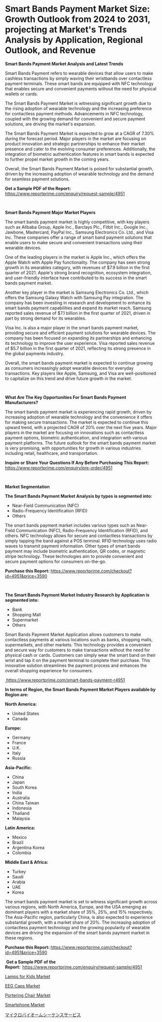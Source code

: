 <p><h1>Smart Bands Payment Market Size: Growth Outlook from 2024 to 2031, projecting at Market's Trends Analysis by Application, Regional Outlook, and Revenue</h1></p><p><strong>Smart Bands Payment Market Analysis and Latest Trends</strong></p>
<p><p>Smart Bands Payment refers to wearable devices that allow users to make cashless transactions by simply waving their wristbands over contactless payment terminals. These smart bands are equipped with NFC technology that enables secure and convenient payments without the need for physical wallets or cards.</p><p>The Smart Bands Payment Market is witnessing significant growth due to the rising adoption of wearable technology and the increasing preference for contactless payment methods. Advancements in NFC technology, coupled with the growing demand for convenient and secure payment solutions, are driving the market's expansion.</p><p>The Smart Bands Payment Market is expected to grow at a CAGR of 7.30% during the forecast period. Major players in the market are focusing on product innovation and strategic partnerships to enhance their market presence and cater to the evolving consumer preferences. Additionally, the integration of biometric authentication features in smart bands is expected to further propel market growth in the coming years.</p><p>Overall, the Smart Bands Payment Market is poised for substantial growth, driven by the increasing adoption of wearable technology and the demand for seamless payment solutions.</p></p>
<p><strong>Get a Sample PDF of the Report:&nbsp;</strong> <a href="https://www.reportprime.com/enquiry/request-sample/4951">https://www.reportprime.com/enquiry/request-sample/4951</a></p>
<p>&nbsp;</p>
<p><strong>Smart Bands Payment Major Market Players</strong></p>
<p><p>The smart bands payment market is highly competitive, with key players such as Alibaba Group, Apple Inc., Barclays Plc., Fitbit Inc., Google Inc., Jawbone, Mastercard, PayPal Inc., Samsung Electronics Co. Ltd., and Visa Inc. These companies offer a range of smart band payment solutions that enable users to make secure and convenient transactions using their wearable devices.</p><p>One of the leading players in the market is Apple Inc., which offers the Apple Watch with Apple Pay functionality. The company has seen strong growth in its wearables category, with revenues of $7.9 billion in the first quarter of 2021. Apple's strong brand recognition, ecosystem integration, and user-friendly interface have contributed to its success in the smart bands payment market.</p><p>Another key player in the market is Samsung Electronics Co. Ltd., which offers the Samsung Galaxy Watch with Samsung Pay integration. The company has been investing in research and development to enhance its smart bands payment capabilities and expand its market reach. Samsung reported sales revenue of $7.1 billion in the first quarter of 2021, driven in part by strong demand for its wearables.</p><p>Visa Inc. is also a major player in the smart bands payment market, providing secure and efficient payment solutions for wearable devices. The company has been focused on expanding its partnerships and enhancing its technology to improve the user experience. Visa reported sales revenue of $5.7 billion in the first quarter of 2021, reflecting its strong presence in the global payments industry.</p><p>Overall, the smart bands payment market is expected to continue growing as consumers increasingly adopt wearable devices for everyday transactions. Key players like Apple, Samsung, and Visa are well-positioned to capitalize on this trend and drive future growth in the market.</p></p>
<p>&nbsp;</p>
<p><strong>What Are The Key Opportunities For Smart Bands Payment Manufacturers?</strong></p>
<p><p>The smart bands payment market is experiencing rapid growth, driven by increasing adoption of wearable technology and the convenience it offers for making secure transactions. The market is expected to continue this upward trend, with a projected CAGR of 20% over the next five years. Major players in the market are focusing on innovations such as contactless payment options, biometric authentication, and integration with various payment platforms. The future outlook for the smart bands payment market is very promising, with opportunities for growth in various industries including retail, healthcare, and transportation.</p></p>
<p><strong>Inquire or Share Your Questions If Any Before Purchasing This Report:</strong> <a href="https://www.reportprime.com/enquiry/pre-order/4951">https://www.reportprime.com/enquiry/pre-order/4951</a></p>
<p>&nbsp;</p>
<p><strong>Market Segmentation</strong></p>
<p><strong>The Smart Bands Payment Market Analysis by types is segmented into:</strong></p>
<p><ul><li>Near-Field Communication (NFC)</li><li>Radio-Frequency Identification (RFID)</li><li>Others</li></ul></p>
<p><p>The smart bands payment market includes various types such as Near-Field Communication (NFC), Radio-Frequency Identification (RFID), and others. NFC technology allows for secure and contactless transactions by simply tapping the band against a POS terminal. RFID technology uses radio waves to transmit payment information. Other types of smart bands payment may include biometric authentication, QR codes, or magnetic stripe technology. These technologies aim to provide convenient and secure payment options for consumers on-the-go.</p></p>
<p><strong>Purchase this Report:&nbsp;</strong><a href="https://www.reportprime.com/checkout?id=4951&price=3590">https://www.reportprime.com/checkout?id=4951&price=3590</a></p>
<p>&nbsp;</p>
<p><strong>The Smart Bands Payment Market Industry Research by Application is segmented into:</strong></p>
<p><ul><li>Bank</li><li>Shopping Mall</li><li>Supermarket</li><li>Others</li></ul></p>
<p><p>Smart Bands Payment Market Application allows customers to make contactless payments at various locations such as banks, shopping malls, supermarkets, and other markets. This technology provides a convenient and secure way for customers to make transactions without the need for physical cash or cards. Customers can simply wear the smart band on their wrist and tap it on the payment terminal to complete their purchase. This innovative solution streamlines the payment process and enhances the overall shopping experience for consumers.</p></p>
<p><a href="https://www.reportprime.com/smart-bands-payment-r4951">&nbsp;https://www.reportprime.com/smart-bands-payment-r4951</a></p>
<p><strong>In terms of Region, the Smart Bands Payment Market Players available by Region are:</strong></p>
<p>
    <p> <strong> North America: </strong>
        <ul>
            <li>United States</li>
            <li>Canada</li>
        </ul>
        </p> 
    <p> <strong> Europe: </strong>
        <ul>
            <li>Germany</li>
            <li>France</li>
            <li>U.K.</li>
            <li>Italy</li>
            <li>Russia</li>
        </ul>
        </p> 
    <p> <strong> Asia-Pacific: </strong>
        <ul>
            <li>China</li>
            <li>Japan</li>
            <li>South Korea</li>
            <li>India</li>
            <li>Australia</li>
            <li>China Taiwan</li>
            <li>Indonesia</li>
            <li>Thailand</li>
            <li>Malaysia</li>
        </ul>
        </p> 
    <p> <strong> Latin America: </strong>
        <ul>
            <li>Mexico</li>
            <li>Brazil</li>
            <li>Argentina Korea</li>
            <li>Colombia</li>
        </ul>
        </p> 
    <p> <strong> Middle East & Africa: </strong>
        <ul>
            <li>Turkey</li>
            <li>Saudi</li>
            <li>Arabia</li>
            <li>UAE</li>
            <li>Korea</li>
        </ul>
    </p>
    </p>
<p><p>The smart bands payment market is set to witness significant growth across various regions, with North America, Europe, and the USA emerging as dominant players with a market share of 35%, 25%, and 15% respectively. The Asia-Pacific region, particularly China, is also expected to experience substantial growth, with a market share of 20%. The increasing adoption of contactless payment technology and the growing popularity of wearable devices are driving the expansion of the smart bands payment market in these regions.</p></p>
<p><strong>Purchase this Report: </strong><a href="https://www.reportprime.com/checkout?id=4951&price=3590">https://www.reportprime.com/checkout?id=4951&price=3590</a></p>
<p>&nbsp;<strong>Get a Sample PDF of the Report:&nbsp;&nbsp;</strong><a href="https://www.reportprime.com/enquiry/request-sample/4951">https://www.reportprime.com/enquiry/request-sample/4951</a></p>
<p><strong></strong></p>
<p><p><a href="https://github.com/ohumlzho95/Market-Research-Report-List-1/blob/main/lamps-for-kids-market.md">Lamps for Kids Market</a></p><p><a href="https://medium.com/@alan.ball8990/global-eeg-caps-market-size-is-expected-to-reach-at-a-cagr-of-14-6-ed9e9463c2b3">EEG Caps Market</a></p><p><a href="https://medium.com/@mariedawsonv3/exploring-portering-chair-market-dynamics-revenue-analysis-and-growth-projections-in-the-portering-e86d82bbdf66">Portering Chair Market</a></p><p><a href="https://github.com/lbird53714/Market-Research-Report-List-6/blob/main/smartphone-market.md">Smartphone Market</a></p><p><a href="https://medium.com/@sheilabruen2023/2024%E5%B9%B4%E3%81%8B%E3%82%892031%E5%B9%B4%E3%81%BE%E3%81%A7%E3%81%AE%E6%9C%9F%E9%96%93%E3%81%AB-%E5%B8%82%E5%A0%B4%E3%82%B7%E3%82%A7%E3%82%A2%E3%81%A8%E6%88%90%E9%95%B7%E6%A9%9F%E4%BC%9A%E3%81%8C%E6%8B%A1%E5%A4%A7%E3%81%97-5-4-%E3%81%AEcagr%E3%81%A7%E6%88%90%E9%95%B7%E3%81%99%E3%82%8B%E3%82%B0%E3%83%AD%E3%83%BC%E3%83%90%E3%83%AB%E3%83%9E%E3%82%A4%E3%82%AF%E3%83%AD%E3%83%90%E3%82%A4%E3%82%AA%E3%83%BC%E3%83%A0%E3%82%B7%E3%83%BC%E3%82%B1%E3%83%B3%E3%82%B7%E3%83%B3%E3%82%B0%E3%82%B5%E3%83%BC%E3%83%93%E3%82%B9%E5%B8%82%E5%A0%B4%E3%81%AE%E5%B8%82%E5%A0%B4%E8%A6%8F%E6%A8%A1-7449eef734b6">マイクロバイオームシーケンスサービス</a></p></p>